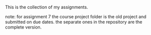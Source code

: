 This is the collection of my assignments.

note: for assignment 7 the course project folder is the old project and submitted on due dates.
the separate ones in the repository are the complete version.
